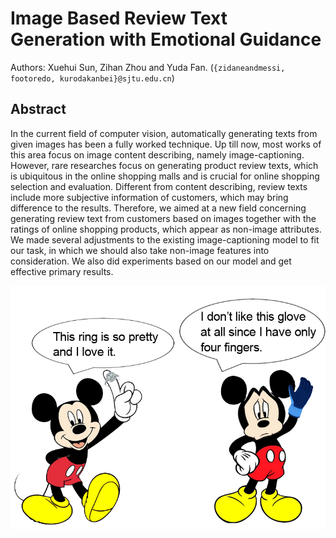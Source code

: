 # Image Based Review Text Generation with Emotional Guidance

Authors: Xuehui Sun, Zihan Zhou and Yuda Fan. (`{zidaneandmessi, footoredo, kurodakanbei}@sjtu.edu.cn`)

## Abstract 

In the current field of computer vision, automatically generating texts from given images has been a fully worked technique. Up till now, most works of this area focus on image content describing, namely image-captioning. However, rare researches focus on generating product review texts, which is ubiquitous in the online shopping malls and is crucial for online shopping selection and evaluation. Different from content describing, review texts include more subjective information of customers, which may bring difference to the results. Therefore, we aimed at a new field concerning generating review text from customers based on images together with the ratings of online shopping products, which appear as non-image attributes. We made several adjustments to the existing image-captioning model to fit our task, in which we should also take non-image features into consideration. We also did experiments based on our model and get effective primary results.

![Reviews with different emotions](review.png)
